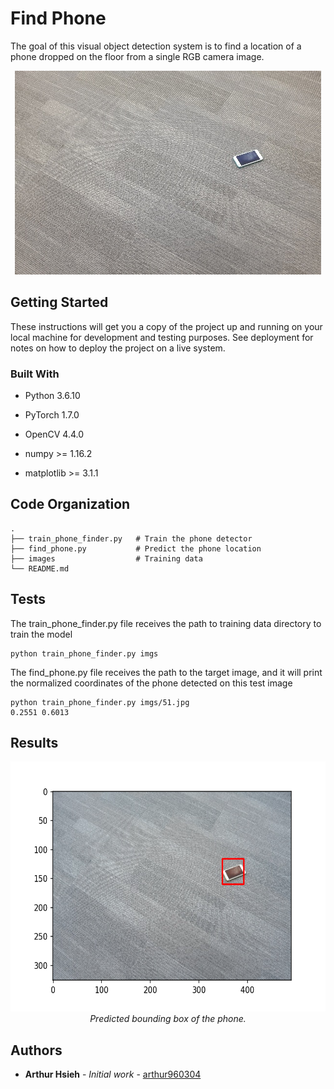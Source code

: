 # Find Phone

The goal of this visual object detection system is to find a location of a phone dropped on the floor from a single RGB camera image.

<p align="center">
  <img width="490" height="326" src="https://github.com/arthur960304/find-phone/blob/main/images/97.jpg">
</p>

## Getting Started

These instructions will get you a copy of the project up and running on your local machine for development and testing purposes. See deployment for notes on how to deploy the project on a live system.

### Built With

* Python 3.6.10

* PyTorch 1.7.0

* OpenCV 4.4.0

* numpy >= 1.16.2

* matplotlib >= 3.1.1

## Code Organization
```
.
├── train_phone_finder.py   # Train the phone detector
├── find_phone.py           # Predict the phone location
├── images                  # Training data
└── README.md
```

## Tests

The train_phone_finder.py file receives the path to training data directory to train the model

```
python train_phone_finder.py imgs
```

The find_phone.py file receives the path to the target image, and it will print the normalized coordinates of the phone detected on this test image

```
python train_phone_finder.py imgs/51.jpg
0.2551 0.6013
```

## Results

<p align="center">
  <img width="600" height="400" src="https://github.com/arthur960304/find-phone/blob/main/result.png"><br/>
  <em>Predicted bounding box of the phone.</em>
</p>

## Authors

* **Arthur Hsieh** - *Initial work* - [arthur960304](https://github.com/arthur960304)

